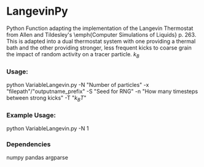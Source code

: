 # LangevinPy

Python Function adapting the implementation of the Langevin Thermostat from Allen and Tildesley's \emph{Computer Simulations of Liquids} p. 263. This is adapted into a dual thermostat system with one providing a thermal bath and the other providing stronger, less frequent kicks to coarse grain the impact of random activity on a tracer particle. 
$k_B$
### Usage:
python VariableLangevin.py -N "Number of particles" -x "filepath"/"outputname_prefix" -S "Seed for RNG" -n "How many timesteps between strong kicks" -T "$k_B T$"
### Example Usage:
python VariableLangevin.py -N 1 <br />

### Dependencies
numpy
pandas
argparse
